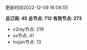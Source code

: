 更新时间2022-12-09 16:08:55

**总订阅: 45**
**总节点: 712**
**有效节点: 273**
- v2ray节点: 219
- ss节点: 41
- trojan节点: 13
